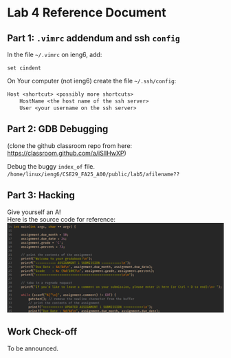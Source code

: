 # Lab 4 Reference Document


Part 1: `.vimrc` addendum and ssh `config`
--------------------------------

In the file `~/.vimrc` on ieng6, add:

```
set cindent
```

On Your computer (not ieng6) create the file `~/.ssh/config`:

```
Host <shortcut> <possibly more shortcuts>
    HostName <the host name of the ssh server>
    User <your username on the ssh server>

```

Part 2: GDB Debugging
--------------------------------

(clone the github classroom repo from here: <https://classroom.github.com/a/iSlIHwXP>)

Debug the buggy `index_of` file.  
`/home/linux/ieng6/CSE29_FA25_A00/public/lab5/afilename??`


Part 3: Hacking
---------------------

Give yourself an A!  
Here is the source code for reference:
![gradebook source code](../images/gradebook_src.png)

Work Check-off
--------------

To be announced.

